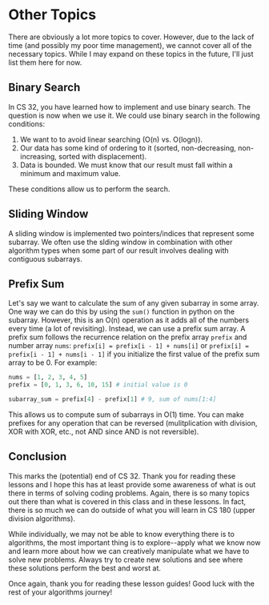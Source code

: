 # Other Topics

There are obviously a lot more topics to cover. However, due to the lack of time (and possibly my poor time management), we cannot cover all of the necessary topics. While I may expand on these topics in the future, I'll just list them here for now.

## Binary Search
In CS 32, you have learned how to implement and use binary search. The question is now when we use it. We could use binary search in the following conditions:

1. We want to to avoid linear searching (O(n) vs. O(logn)).
2. Our data has some kind of ordering to it (sorted, non-decreasing, non-increasing, sorted with displacement).
3. Data is bounded. We must know that our result must fall within a minimum and maximum value.

These conditions allow us to perform the search.

## Sliding Window
A sliding window is implemented two pointers/indices that represent some subarray. We often use the slding window in combination with other algorithm types when some part of our result involves dealing with contiguous subarrays.

## Prefix Sum
Let's say we want to calculate the sum of any given subarray in some array. One way we can do this by using the `sum()` function in python on the subarray. However, this is an O(n) operation as it adds all of the numbers every time (a lot of revisiting). Instead, we can use a prefix sum array. A prefix sum follows the recurrence relation on the prefix array `prefix` and number array `nums`: `prefix[i] = prefix[i - 1] + nums[i]` or `prefix[i] = prefix[i - 1] + nums[i - 1]` if you initialize the first value of the prefix sum array to be 0. For example:

```python
nums = [1, 2, 3, 4, 5]
prefix = [0, 1, 3, 6, 10, 15] # initial value is 0

subarray_sum = prefix[4] - prefix[1] # 9, sum of nums[1:4]
```

This allows us to compute sum of subarrays in O(1) time. You can make prefixes for any operation that can be reversed (mulitplication with division, XOR with XOR, etc., not AND since AND is not reversible).

## Conclusion
This marks the (potential) end of CS 32. Thank you for reading these lessons and I hope this has at least provide some awareness of what is out there in terms of solving coding problems. Again, there is so many topics out there than what is covered in this class and in these lessons. In fact, there is so much we can do outside of what you will learn in CS 180 (upper division algorithms).

While individually, we may not be able to know everything there is to algorithms, the most important thing is to explore--apply what we know now and learn more about how we can creatively manipulate what we have to solve new problems. Always try to create new solutions and see where these solutions perform the best and worst at.

Once again, thank you for reading these lesson guides! Good luck with the rest of your algorithms journey!